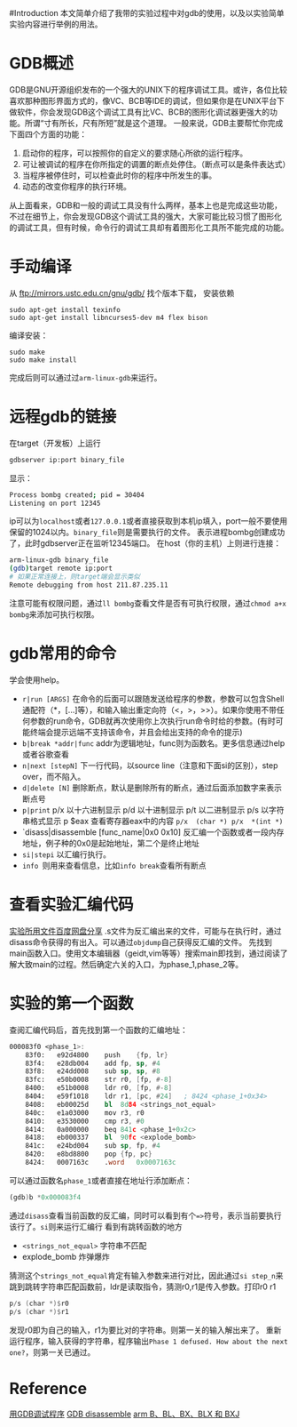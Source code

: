 #Introduction
本文简单介绍了我带的实验过程中对gdb的使用，以及以实验简单实验内容进行举例的用法。
# GDB概述
GDB是GNU开源组织发布的一个强大的UNIX下的程序调试工具。或许，各位比较喜欢那种图形界面方式的，像VC、BCB等IDE的调试，但如果你是在UNIX平台下做软件，你会发现GDB这个调试工具有比VC、BCB的图形化调试器更强大的功能。所谓“寸有所长，尺有所短”就是这个道理。
一般来说，GDB主要帮忙你完成下面四个方面的功能：

1. 启动你的程序，可以按照你的自定义的要求随心所欲的运行程序。
2. 可让被调试的程序在你所指定的调置的断点处停住。（断点可以是条件表达式）
3. 当程序被停住时，可以检查此时你的程序中所发生的事。
4. 动态的改变你程序的执行环境。

从上面看来，GDB和一般的调试工具没有什么两样，基本上也是完成这些功能，不过在细节上，你会发现GDB这个调试工具的强大，大家可能比较习惯了图形化的调试工具，但有时候，命令行的调试工具却有着图形化工具所不能完成的功能。
# 手动编译
从 ftp://mirrors.ustc.edu.cn/gnu/gdb/ 找个版本下载，
安装依赖
```
sudo apt-get install texinfo 
sudo apt-get install libncurses5-dev m4 flex bison
```
编译安装：
```
sudo make 
sudo make install
```
完成后则可以通过过`arm-linux-gdb`来运行。

# 远程gdb的链接
在target（开发板）上运行
```bash
gdbserver ip:port binary_file
```
显示：
```bash
Process bombg created; pid = 30404
Listening on port 12345
```
ip可以为`localhost`或者`127.0.0.1`或者直接获取到本机ip填入，port一般不要使用保留的1024以内。`binary_file`则是需要执行的文件。
表示进程bombg创建成功了，此时gdbserver正在监听12345端口。
在host（你的主机）上则进行连接：
```bash
arm-linux-gdb binary_file
(gdb)target remote ip:port 
# 如果正常连接上，则target端会显示类似
Remote debugging from host 211.87.235.11
```
注意可能有权限问题，通过`ll bombg`查看文件是否有可执行权限，通过`chmod a+x bombg`来添加可执行权限。

# gdb常用的命令
学会使用help。

+ `r|run [ARGS]` 在命令的后面可以跟随发送给程序的参数，参数可以包含Shell通配符（*，[…]等），和输入输出重定向符（<，>，>>）。如果你使用不带任何参数的run命令，GDB就再次使用你上次执行run命令时给的参数。(有时可能终端会提示远端不支持该命令，并且会给出支持的命令的提示)
+ `b|break *addr|func` addr为逻辑地址，func则为函数名。更多信息通过help或者谷歌查看
+ `n|next [stepN]` 下一行代码，以source line（注意和下面si的区别），step over，而不陷入。
+ `d|delete [N]` 删除断点，默认是删除所有的断点，通过后面添加数字来表示断点号
+ `p|print` p/x 以十六进制显示 p/d 以十进制显示 p/t 以二进制显示 p/s 以字符串格式显示  p   $eax  查看寄存器eax中的内容   `p/x  (char *) p/x  *(int *)`
+ `disass|disassemble [func_name|0x0 0x10] 反汇编一个函数或者一段内存地址，例子种的0x0是起始地址，第二个是终止地址  
+ `si|stepi` 以汇编行执行。
+ `info `则用来查看信息，比如`info break`查看所有断点

# 查看实验汇编代码
[实验所用文件百度网盘分享](http://pan.baidu.com/s/1jIEnvtc)
.s文件为反汇编出来的文件，可能与在执行时，通过disass命令获得的有出入。可以通过`objdump`自己获得反汇编的文件。
先找到main函数入口。使用文本编辑器（geidt,vim等等）搜索main即找到，通过阅读了解大致main的过程。然后确定六关的入口，为phase_1,phase_2等。
# 实验的第一个函数
查阅汇编代码后，首先找到第一个函数的汇编地址：
```asm
000083f0 <phase_1>:
    83f0:	e92d4800 	push	{fp, lr}
    83f4:	e28db004 	add	fp, sp, #4
    83f8:	e24dd008 	sub	sp, sp, #8
    83fc:	e50b0008 	str	r0, [fp, #-8]
    8400:	e51b0008 	ldr	r0, [fp, #-8]
    8404:	e59f1018 	ldr	r1, [pc, #24]	; 8424 <phase_1+0x34>
    8408:	eb00025d 	bl	8d84 <strings_not_equal>
    840c:	e1a03000 	mov	r3, r0
    8410:	e3530000 	cmp	r3, #0
    8414:	0a000000 	beq	841c <phase_1+0x2c>
    8418:	eb000337 	bl	90fc <explode_bomb>
    841c:	e24bd004 	sub	sp, fp, #4
    8420:	e8bd8800 	pop	{fp, pc}
    8424:	0007163c 	.word	0x0007163c
```
可以通过函数名`phase_1`或者直接在地址行添加断点：
```asm
(gdb)b *0x000083f4
```
通过`disass`查看当前函数的反汇编，同时可以看到有个`=>`符号，表示当前要执行该行了。`si`则来运行汇编行
看到有跳转函数的地方

+ `<strings_not_equal>` 字符串不匹配
+ explode_bomb 炸弹爆炸

猜测这个`strings_not_equal`肯定有输入参数来进行对比，因此通过`si step_n`来跳到跳转字符串匹配函数前，ldr是读取指令，猜测r0,r1是传入参数。打印r0 r1
```asm
p/s (char *)$r0
p/s (char *)$r1
```
发现r0即为自己的输入，r1为要比对的字符串。则第一关的输入解出来了。
重新运行程序，输入获得的字符串，程序输出`Phase 1 defused. How about the next one?`，则第一关已通过。


# Reference
[用GDB调试程序](http://blog.csdn.net/haoel/article/details/2879)
[GDB disassemble](http://blog.sina.com.cn/s/blog_54c5dcff0100h33j.html)
[arm B、BL、BX、BLX 和 BXJ](http://infocenter.arm.com/help/topic/com.arm.doc.dui0204ic/Cihfddaf.html)